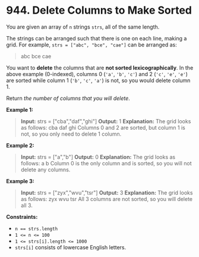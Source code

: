 # 944. Delete Columns to Make Sorted

You are given an array of `n` strings `strs`, all of the same length.

The strings can be arranged such that there is one on each line, making a grid. For example, `strs = ["abc", "bce", "cae"]` can be arranged as:
> abc
> bce
> cae

You want to **delete** the columns that are **not sorted lexicographically**. In the above example (0-indexed), columns 0 (`'a'`, `'b'`, `'c'`) and 2 (`'c'`, `'e'`, `'e'`) are sorted while column 1 (`'b'`, `'c'`, `'a'`) is not, so you would delete column 1.

Return *the number of columns that you will delete*.


**Example 1:**
> **Input:** strs = ["cba","daf","ghi"]
> **Output:** 1
> **Explanation:** The grid looks as follows:
>   cba
>   daf
>   ghi
> Columns 0 and 2 are sorted, but column 1 is not, so you only need to delete 1 column.

**Example 2:**
> **Input:** strs = ["a","b"]
> **Output:** 0
> **Explanation:** The grid looks as follows:
>   a
>   b
> Column 0 is the only column and is sorted, so you will not delete any columns.

**Example 3:**
> **Input:** strs = ["zyx","wvu","tsr"]
> **Output:** 3
> **Explanation:** The grid looks as follows:
>   zyx
>   wvu
>   tsr
> All 3 columns are not sorted, so you will delete all 3.

**Constraints:**
* `n == strs.length`
* `1 <= n <= 100`
* `1 <= strs[i].length <= 1000`
* `strs[i]` consists of lowercase English letters.